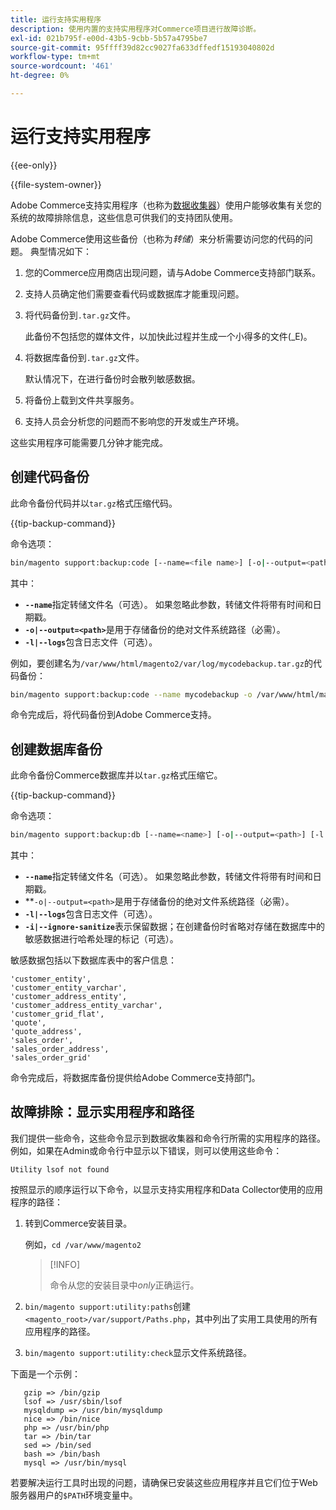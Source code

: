 ```yaml
---
title: 运行支持实用程序
description: 使用内置的支持实用程序对Commerce项目进行故障诊断。
exl-id: 021b795f-e00d-43b5-9cbb-5b57a4795be7
source-git-commit: 95ffff39d82cc9027fa633dffedf15193040802d
workflow-type: tm+mt
source-wordcount: '461'
ht-degree: 0%

---
```


# 运行支持实用程序

{{ee-only}}

{{file-system-owner}}

Adobe Commerce支持实用程序（也称为[数据收集器](https://docs.magento.com/user-guide/system/support-data-collector.html)）使用户能够收集有关您的系统的故障排除信息，这些信息可供我们的支持团队使用。

Adobe Commerce使用这些备份（也称为&#x200B;_转储_）来分析需要访问您的代码的问题。 典型情况如下：

1. 您的Commerce应用商店出现问题，请与Adobe Commerce支持部门联系。
1. 支持人员确定他们需要查看代码或数据库才能重现问题。
1. 将代码备份到`.tar.gz`文件。

   此备份不包括您的媒体文件，以加快此过程并生成一个小得多的文件(_E)。

1. 将数据库备份到`.tar.gz`文件。

   默认情况下，在进行备份时会散列敏感数据。

1. 将备份上载到文件共享服务。
1. 支持人员会分析您的问题而不影响您的开发或生产环境。

这些实用程序可能需要几分钟才能完成。

## 创建代码备份

此命令备份代码并以`tar.gz`格式压缩代码。

{{tip-backup-command}}

命令选项：

```bash
bin/magento support:backup:code [--name=<file name>] [-o|--output=<path>] [-l|--logs]
```

其中：

- **`--name`**&#x200B;指定转储文件名（可选）。 如果忽略此参数，转储文件将带有时间和日期戳。
- **`-o|--output=<path>`**&#x200B;是用于存储备份的绝对文件系统路径（必需）。
- **`-l|--logs`**&#x200B;包含日志文件（可选）。

例如，要创建名为`/var/www/html/magento2/var/log/mycodebackup.tar.gz`的代码备份：

```bash
bin/magento support:backup:code --name mycodebackup -o /var/www/html/magento2/var/log
```

命令完成后，将代码备份到Adobe Commerce支持。

## 创建数据库备份

此命令备份Commerce数据库并以`tar.gz`格式压缩它。

{{tip-backup-command}}

命令选项：

```bash
bin/magento support:backup:db [--name=<name>] [-o|--output=<path>] [-l|--logs] [-i|--ignore-sanitize]
```

其中：

- **`--name`**&#x200B;指定转储文件名（可选）。 如果忽略此参数，转储文件将带有时间和日期戳。
- **`-o|--output=<path>`是用于存储备份的绝对文件系统路径（必需）。
- **`-l|--logs`**&#x200B;包含日志文件（可选）。
- **`-i|--ignore-sanitize`**&#x200B;表示保留数据；在创建备份时省略对存储在数据库中的敏感数据进行哈希处理的标记（可选）。

敏感数据包括以下数据库表中的客户信息：

```terminal
'customer_entity',
'customer_entity_varchar',
'customer_address_entity',
'customer_address_entity_varchar',
'customer_grid_flat',
'quote',
'quote_address',
'sales_order',
'sales_order_address',
'sales_order_grid'
```

命令完成后，将数据库备份提供给Adobe Commerce支持部门。

## 故障排除：显示实用程序和路径

我们提供一些命令，这些命令显示到数据收集器和命令行所需的实用程序的路径。 例如，如果在Admin或命令行中显示以下错误，则可以使用这些命令：

```terminal
Utility lsof not found
```

按照显示的顺序运行以下命令，以显示支持实用程序和Data Collector使用的应用程序的路径：

1. 转到Commerce安装目录。

   例如，`cd /var/www/magento2`

   >[!INFO]
   >
   >命令从您的安装目录中&#x200B;_only_&#x200B;正确运行。

1. `bin/magento support:utility:paths`创建`<magento_root>/var/support/Paths.php`，其中列出了实用工具使用的所有应用程序的路径。
1. `bin/magento support:utility:check`显示文件系统路径。

下面是一个示例：

```terminal
   gzip => /bin/gzip
   lsof => /usr/sbin/lsof
   mysqldump => /usr/bin/mysqldump
   nice => /bin/nice
   php => /usr/bin/php
   tar => /bin/tar
   sed => /bin/sed
   bash => /bin/bash
   mysql => /usr/bin/mysql
```

若要解决运行工具时出现的问题，请确保已安装这些应用程序并且它们位于Web服务器用户的`$PATH`环境变量中。
